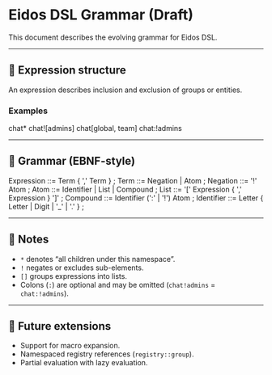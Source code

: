 # Eidos DSL Grammar (Draft)

This document describes the evolving grammar for Eidos DSL.

---

## 🧩 Expression structure

An expression describes inclusion and exclusion of groups or entities.

### Examples

chat*
chat![admins]
chat[global, team]
chat:!admins


---

## 🧠 Grammar (EBNF-style)


Expression ::= Term { ',' Term } ;
Term ::= Negation | Atom ;
Negation ::= '!' Atom ;
Atom ::= Identifier | List | Compound ;
List ::= '[' Expression { ',' Expression } ']' ;
Compound ::= Identifier (':' | '!') Atom ;
Identifier ::= Letter { Letter | Digit | '_' | '.' } ;


---

## 🧱 Notes

- `*` denotes “all children under this namespace”.
- `!` negates or excludes sub-elements.
- `[]` groups expressions into lists.
- Colons (`:`) are optional and may be omitted (`chat!admins` = `chat:!admins`).

---

## 🔮 Future extensions
- Support for macro expansion.
- Namespaced registry references (`registry::group`).
- Partial evaluation with lazy evaluation.
